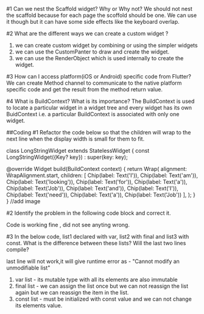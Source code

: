 #1 Can we nest the Scaffold widget? Why or Why not?
We should not nest the scaffold because for each page the scoffold should be one.
We can use it though but it can have some side effects like the keyboard overlap.

#2 What are the different ways we can create a custom widget ?
1. we can create custom widget by combining or using the simpler widgets 
2. we can use the CustomPanter to draw and create the widget.
3. we can use the RenderObject which is used internally to create the widget.

#3 How can I access platform(iOS or Android) specific code from Flutter?
We can create Method channel to communicate to the native platform specific code 
and get the result from the method return value.

#4 What is BuildContext? What is its importance?
The BuildContext is used to locate a particular widget in a widget tree and every widget has its own BuidContext 
i.e. a particular BuildContext is associated with only one widget.

##Coding
#1 Refactor the code below so that the children will wrap to the next line when
the display width is small for them to fit.

class LongStringWidget extends StatelessWidget {
  const LongStringWidget({Key? key}) : super(key: key);

  @override
  Widget build(BuildContext context) {
    return Wrap(
      alignment: WrapAlignment.start,
      children: [
        Chip(label: Text('I')),
        Chip(label: Text('am')),
        Chip(label: Text('looking')),
        Chip(label: Text('for')),
        Chip(label: Text('a')),
        Chip(label: Text('Job')),
        Chip(label: Text('and')),
        Chip(label: Text('I')),
        Chip(label: Text('need')),
        Chip(label: Text('a')),
        Chip(label: Text('Job'))
      ],
    );
  }
}
//add image

#2  Identify the problem in the following code block and correct it.

Code is working fine , did not see anyting wrong.

#3 In the below code, list1 declared with var, list2 with final and list3 with const.
What is the difference between these lists? Will the last two lines compile?

last line will not work,it will give runtime error as - "Cannot modify an unmodifiable list"
1. var list - its mutable type with all its elements are also immutable
2. final list - we can assign the list once but we can not reassign the list again but we can reassign the item in the list.
3. const list - must be initialized with const value and we can not change its elements value.